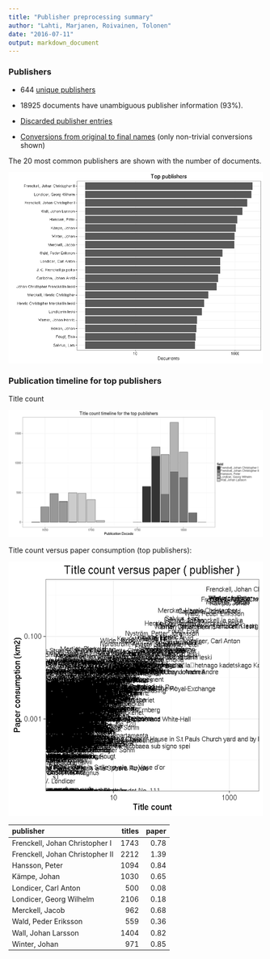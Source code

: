 ```yaml
---
title: "Publisher preprocessing summary"
author: "Lahti, Marjanen, Roivainen, Tolonen"
date: "2016-07-11"
output: markdown_document
---
```



### Publishers

 * 644 [unique publishers](output.tables/publisher_accepted.csv)

 * 18925 documents have unambiguous publisher information (93%). 

 * [Discarded publisher entries](output.tables/publisher_discarded.csv)

 * [Conversions from original to final names](output.tables/publisher_conversion_nontrivial.csv) (only non-trivial conversions shown)


The 20 most common publishers are shown with the number of documents. 

![plot of chunk summarypublisher2](figure/summarypublisher2-1.png)

### Publication timeline for top publishers

Title count

![plot of chunk summaryTop10pubtimeline](figure/summaryTop10pubtimeline-1.png)



Title count versus paper consumption (top publishers):

![plot of chunk publishertitlespapers](figure/publishertitlespapers-1.png)

|publisher                       | titles| paper|
|:-------------------------------|------:|-----:|
|Frenckell, Johan Christopher I  |   1743|  0.78|
|Frenckell, Johan Christopher II |   2212|  1.39|
|Hansson, Peter                  |   1094|  0.84|
|Kämpe, Johan                    |   1030|  0.65|
|Londicer, Carl Anton            |    500|  0.08|
|Londicer, Georg Wilhelm         |   2106|  0.18|
|Merckell, Jacob                 |    962|  0.68|
|Wald, Peder Eriksson            |    559|  0.36|
|Wall, Johan Larsson             |   1404|  0.82|
|Winter, Johan                   |    971|  0.85|
